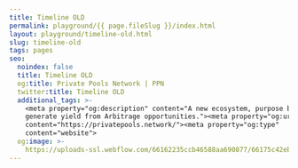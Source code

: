 ```yaml
---
title: Timeline OLD
permalink: playground/{{ page.fileSlug }}/index.html
layout: playground/timeline-old.html
slug: timeline-old
tags: pages
seo:
  noindex: false
  title: Timeline OLD
  og:title: Private Pools Network | PPN
  twitter:title: Timeline OLD
  additional_tags: >-
    <meta property="og:description" content="A new ecosystem, purpose built to
    generate yield from Arbitrage opportunities."><meta property="og:url"
    content="https://privatepools.network/"><meta property="og:type"
    content="website">
  og:image: >-
    https://uploads-ssl.webflow.com/66162235ccb46588aa690877/66175c42ebc0ce580e5b9283_opengraph.jpg
---
```



